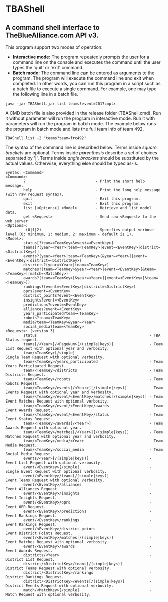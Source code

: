 # TBAShell
## A command shell interface to TheBlueAlliance.com API v3.

This program support two modes of operation:
- **Interactive mode:** The program repeatedly prompts the user for a command line on the console and executes the command until the user types the 'quit' or 'exit' command.
- **Batch mode:** The command line can be entered as arguments to the program. The program will execute the command line and exit when completed. In other words, you can run this program in a script such as a batch file to execute a single command. For example, one may type the following line in a batch file.
```
java -jar TBAShell.jar list teams?event=2017cmptx
```
A CMD batch file is also provided in the release folder (TBAShell.cmd). Run it without parameter will run the program in interactive mode. Run it with parameters will run the program in batch mode. The example below runs the program in batch mode and lists the full team info of team 492.
```
TBAShell list -2 "teams?team=frc492"
```
The syntax of the command line is described below. Terms inside _square brackets_ are optional. Terms inside _parenthesis_ describe a set of choices separated by '|'. Terms inside _angle brackets_ should be substituted by the actual values. Otherwise, everything else should be typed as-is.
```
Syntax: <Command>
<Command>:
        ?                               - Print the short help message.
        help                            - Print the long help message (with raw request syntax).
        quit                            - Exit this program.
        exit                            - Exit this program.
        list [<Options>] <Model>        - Retrieve and list model data.
        get <Request>                   - Send raw <Request> to the web server.
<Options>:
        -(0|1|2)                        - Specifies output verbose level (0: minimum, 1: medium, 2: maximum - default is 1).
<Model>:
        status[?team=<TeamKey>&event=<EventKey>]
        teams[?(year=<Year>|team=<TeamKey>|event=<EventKey>|district=<DistrictKey>)]
        events?(year=<Year>|team=<TeamKey>[&year=<Year>]|event=<EventKey>|district=<DistrictKey>)
        districts?(year=<Year>|team=<TeamKey>)
        matches?(team=<TeamKey>&year=<Year>|event=<EventKey>[&team=<TeamKey>]|match=<MatchKey>)
        awards?(team=<TeamKey>[&year=<Year>]|event=<EventKey>[&team=<TeamKey>])
        rankings?(event=<EventKey>|district=<DistrictKey>)
        oprs?event=<EventKey>
        district_points?event=<EventKey>
        insights?event=<EventKey>
        predictions?event=<EventKey>
        alliances?event=<EventKey>
        years_participated?team=<TeamKey>
        robots?team=<TeamKey>
        media?team=<TeamKey>&year=<Year>
        social_media?team=<TeamKey>
<Request>: (version 3)
        status                                                  - TBA Status request.
        teams[/<Year>]/<PageNum>[/(simple|keys)]                - Team List Request with optional year and verbosity.
        team/<TeamKey>[/simple]                                 - Single Team Request with optional verbosity.
        team/<TeamKey>/years_participated                       - Team Years Participated Request.
        team/<TeamKey>/districts                                - Team Districts Request.
        team/<TeamKey>/robots                                   - Team Robots Request.
        team/<TeamKey>/events[/<Year>][/(simple|keys)]          - Team Events Request with optional year and verbosity.
        team/<TeamKey>/event/<EventKey>/matches[/(simple|keys)] - Team Event Matches Request with optional verbosity.
        team/<TeamKey>/event/<EventKey>/awards                  - Team Event Awards Request.
        team/<TeamKey>/event/<EventKey>/status                  - Team Event Status Request.
        team/<TeamKey>/awards[/<Year>]                          - Team Awards Request with optional year.
        team/<TeamKey>/matches[/<Year>][/(simple|keys)]         - Team Matches Request with optional year and verbosity.
        team/<TeamKey>/media/<Year>                             - Team Media Request.
        team/<TeamKey>/social_media                             - Team Social Media Request.
        events/<Year>[/(simple|keys)]                           - Event List Request with optional verbosity.
        event/<EventKey>[/simple]                               - Single Event Request with optional verbosity.
        event/<EventKey>/teams[/(simple|keys)]                  - Event Teams Request with optional verbosity.
        event/<EventKey>/alliances                              - Event Alliances Request.
        event/<EventKey>/insights                               - Event Insights Request.
        event/<EventKey>/oprs                                   - Event OPR Request.
        event/<EventKey>/predictions                            - Event Rankings Request.
        event/<EventKey>/rankings                               - Event Rankings Request.
        event/<EventKey>/district_points                        - Event District Points Request.
        event/<EventKey>/matches[/(simple|keys)]                - Event Matches Request with optional verbosity.
        event/<EventKey>/awards                                 - Event Awards Request.
        districts/<Year>                                        - District List Request.
        district/<DistrictKey>/teams[/(simple|keys)]            - District Teams Request with optional verbosity.
        district/<DistrictKey>/rankings                         - District Rankings Request.
        district/<DistrictKey>/events[/(simple|keys)]           - District Events Request with optional verbosity.
        match/<MatchKey>[/simple]                               - Match Request with optional verbosity.
```
